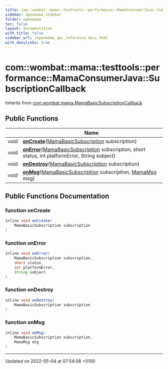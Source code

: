 ```yaml
---
title: com::wombat::mama::testtools::performance::MamaConsumerJava::SubscriptionCallback
sidebar: openmama_sidebar
folder: openmama
toc: false
layout: documentation
with_title: false
sidebar_url: /openmama_api_reference_docs.html
with_doxylinks: true
---
```


# com::wombat::mama::testtools::performance::MamaConsumerJava::SubscriptionCallback





Inherits from [com.wombat.mama.MamaBasicSubscriptionCallback](interfacecom_1_1wombat_1_1mama_1_1MamaBasicSubscriptionCallback.html)

## Public Functions

|                | Name           |
| -------------- | -------------- |
| void | **[onCreate](classcom_1_1wombat_1_1mama_1_1testtools_1_1performance_1_1MamaConsumerJava_1_1SubscriptionCallback.html#function-oncreate)**([MamaBasicSubscription](classcom_1_1wombat_1_1mama_1_1MamaBasicSubscription.html) subscription) |
| void | **[onError](classcom_1_1wombat_1_1mama_1_1testtools_1_1performance_1_1MamaConsumerJava_1_1SubscriptionCallback.html#function-onerror)**([MamaBasicSubscription](classcom_1_1wombat_1_1mama_1_1MamaBasicSubscription.html) subscription, short status, int platformError, String subject) |
| void | **[onDestroy](classcom_1_1wombat_1_1mama_1_1testtools_1_1performance_1_1MamaConsumerJava_1_1SubscriptionCallback.html#function-ondestroy)**([MamaBasicSubscription](classcom_1_1wombat_1_1mama_1_1MamaBasicSubscription.html) subscription) |
| void | **[onMsg](classcom_1_1wombat_1_1mama_1_1testtools_1_1performance_1_1MamaConsumerJava_1_1SubscriptionCallback.html#function-onmsg)**([MamaBasicSubscription](classcom_1_1wombat_1_1mama_1_1MamaBasicSubscription.html) subscription, [MamaMsg](classcom_1_1wombat_1_1mama_1_1MamaMsg.html) msg) |

## Public Functions Documentation

### function onCreate

```java
inline void onCreate(
    MamaBasicSubscription subscription
)
```


### function onError

```java
inline void onError(
    MamaBasicSubscription subscription,
    short status,
    int platformError,
    String subject
)
```


### function onDestroy

```java
inline void onDestroy(
    MamaBasicSubscription subscription
)
```


### function onMsg

```java
inline void onMsg(
    MamaBasicSubscription subscription,
    MamaMsg msg
)
```


-------------------------------

Updated on 2022-05-04 at 07:54:08 +0100